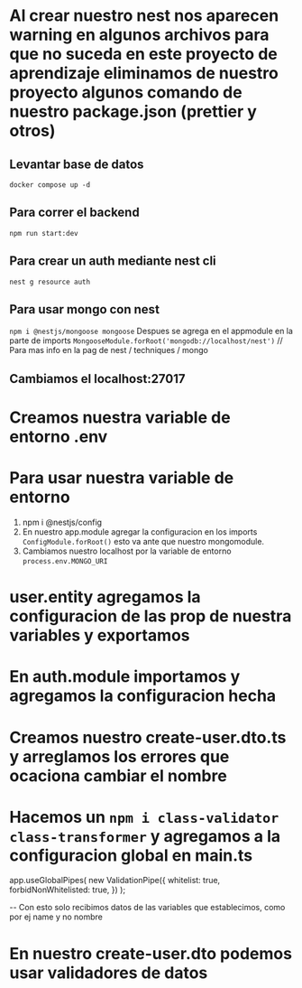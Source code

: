 
# Al crear nuestro nest nos aparecen warning en algunos archivos para que no suceda en este proyecto de aprendizaje eliminamos de nuestro proyecto algunos comando de nuestro package.json (prettier y otros)

## Levantar base de datos
`docker compose up -d`

## Para correr el backend 
`npm run start:dev`

## Para crear un auth mediante nest cli
`nest g resource auth` 

## Para usar mongo con nest
`npm i @nestjs/mongoose mongoose`
Despues se agrega en el appmodule en la parte de imports
`MongooseModule.forRoot('mongodb://localhost/nest')` // Para mas info en la pag de nest / techniques / mongo 
## Cambiamos el localhost:27017

# Creamos nuestra variable de entorno .env
# Para usar nuestra variable de entorno
1. npm i @nestjs/config
2. En nuestro app.module agregar la configuracion en los imports `ConfigModule.forRoot()` esto va ante que nuestro mongomodule.
3. Cambiamos nuestro localhost por la variable de entorno ``process.env.MONGO_URI``

# user.entity agregamos la configuracion de las prop de nuestra variables y exportamos

# En auth.module importamos y agregamos la configuracion hecha

# Creamos nuestro create-user.dto.ts y arreglamos los errores que ocaciona cambiar el nombre

# Hacemos un `npm i class-validator class-transformer` y agregamos a la configuracion global en main.ts

app.useGlobalPipes(
 new ValidationPipe({
 whitelist: true,
 forbidNonWhitelisted: true,
 })
);

-- Con esto solo recibimos datos de las variables que establecimos, como por ej name y no nombre

# En nuestro create-user.dto podemos usar validadores de datos